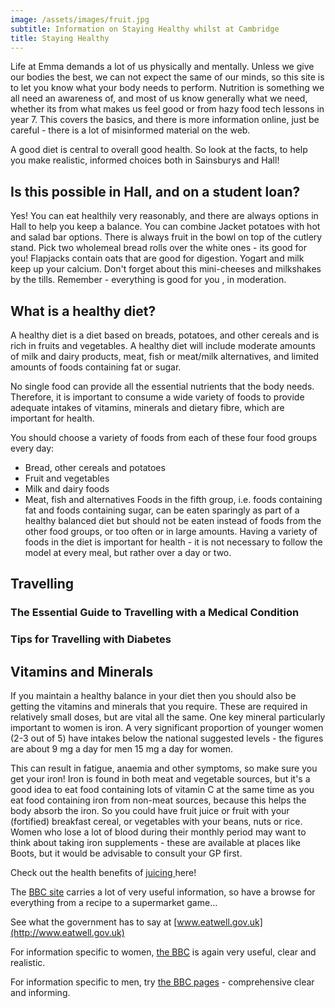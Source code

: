 ```yaml
---
image: /assets/images/fruit.jpg
subtitle: Information on Staying Healthy whilst at Cambridge
title: Staying Healthy
---
```


Life at Emma demands a lot of us physically and mentally. Unless we give our bodies the best, we can not expect the same of our minds, so this site is to let you know what your body needs to perform. Nutrition is something we all need an awareness of, and most of us know generally what we need, whether its from what makes us feel good or from hazy food tech lessons in year 7. This covers the basics, and there is more information online, just be careful - there is a lot of misinformed material on the web.

A good diet is central to overall good health. So look at the facts, to help you make realistic, informed choices both in Sainsburys and Hall!

## Is this possible in Hall, and on a student loan?

Yes! You can eat healthily very reasonably, and there are always options in Hall to help you keep a balance. 
You can combine Jacket potatoes with hot and salad bar options.
There is always fruit in the bowl on top of the cutlery stand.
Pick two wholemeal bread rolls over the white ones - its good for you!
Flapjacks contain oats that are good for digestion.
Yogart and milk keep up your calcium.
Don't forget about this mini-cheeses and milkshakes by the tills.
Remember - everything is good for you , in moderation.

## What is a healthy diet?

A healthy diet is a diet based on breads, potatoes, and other cereals and is rich in fruits and vegetables. A healthy diet will include moderate amounts of milk and dairy products, meat, fish or meat/milk alternatives, and limited amounts of foods containing fat or sugar.

No single food can provide all the essential nutrients that the body needs. Therefore, it is important to consume a wide variety of foods to provide adequate intakes of vitamins, minerals and dietary fibre, which are important for health.

You should choose a variety of foods from each of these four food groups every day:
- Bread, other cereals and potatoes
- Fruit and vegetables
- Milk and dairy foods
- Meat, fish and alternatives
Foods in the fifth group, i.e. foods containing fat and foods containing sugar, can be eaten sparingly as part of a healthy balanced diet but should not be eaten instead of foods from the other food groups, or too often or in large amounts. Having a variety of foods in the diet is important for health - it is not necessary to follow the model at every meal, but rather over a day or two.

## Travelling

###  The Essential Guide to Travelling with a Medical Condition 

###  Tips for Travelling with Diabetes 

## Vitamins and Minerals

If you maintain a healthy balance in your diet then you should also be getting the vitamins and minerals that you require. These are required in relatively small doses, but are vital all the same. One key mineral particularly important to women is iron. A very significant proportion of younger women (2-3 out of 5) have intakes below the national suggested levels - the figures are about  9 mg a day for men 15 mg a day for women. 

This can result in fatigue, anaemia and other symptoms, so make sure you get your iron! Iron is found in both meat and vegetable sources, but it's a good idea to eat food containing lots of vitamin C at the same time as you eat food containing iron from non-meat sources, because this helps the body absorb the iron. So you could have fruit juice or fruit with your (fortified) breakfast cereal, or vegetables with your beans, nuts or rice. 
Women who lose a lot of blood during their monthly period may want to think about taking iron supplements - these are available at places like Boots, but it would be advisable to consult your GP first.

Check out the health benefits of [ juicing ](https://www.vouchercloud.com/resources/health-benefits-of-juicing) here!

The [BBC site](http://www.bbc.co.uk/health/healthy_living/nutrition/) carries a lot of very useful information, so have a browse for everything from a recipe to a supermarket game...

See what the government has to say at [www.eatwell.gov.uk](http://www.eatwell.gov.uk)

For information specific to women, [the BBC](http://www.bbc.co.uk/health/womens_health/) is again very useful, clear and realistic.

For information specific to men, try [the BBC pages](http://www.bbc.co.uk/health/mens/) - comprehensive clear and informing.